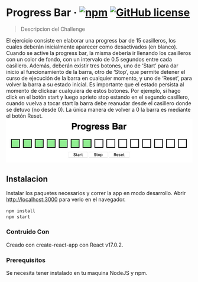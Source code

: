 # Progress Bar &middot; [![npm](https://img.shields.io/npm/v/npm.svg?style=flat-square)](https://www.npmjs.com/package/npm) [![GitHub license](https://img.shields.io/badge/license-MIT-blue.svg?style=flat-square)](https://github.com/your/your-project/blob/master/LICENSE)

> Descripcion del Challenge

El ejercicio consiste en elaborar una progress bar de 15 casilleros, los cuales deberán inicialmente aparecer como desactivados (en blanco). Cuando se active la progress bar, la misma debería ir llenando los casilleros con un color de fondo, con un intervalo de 0.5 segundos entre cada casillero. Además, deberán existir tres botones, uno de ‘Start’ para dar inicio al funcionamiento de la barra, otro de ‘Stop’, que permite detener el curso de ejecución de la barra en cualquier momento, y uno de ‘Reset’, para volver la barra a su estado inicial. Es importante que el estado persista al momento de clickear cualquiera de estos botones. Por ejemplo, si hago click en el botón start y luego aprieto stop estando en el segundo casillero, cuando vuelva a tocar start la barra debe reanudar desde el casillero donde se detuvo (no desde 0). La única manera de volver a 0 la barra es mediante el botón Reset.
![Excercise example](./exercise.png)

## Instalacion

Instalar los paquetes necesarios y correr la app en modo desarrollo. Abrir [http://localhost:3000](http://localhost:3000) para verlo en el navegador.

```shell
npm install
npm start
```

### Contruido Con

Creado con create-react-app con React v17.0.2.

### Prerequisitos

Se necesita tener instalado en tu maquina NodeJS y npm.
